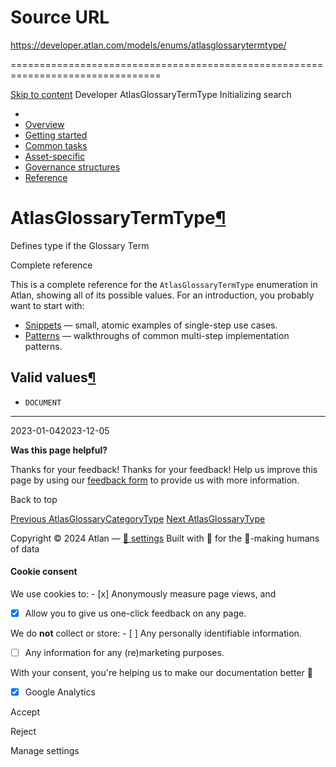 # Source URL
https://developer.atlan.com/models/enums/atlasglossarytermtype/

================================================================================

<!--
canonical: https://developer.atlan.com/models/enums/atlasglossarytermtype/
meta-content-security-policy: object-src 'none'; base-uri 'self'; manifest-src 'self'; media-src 'self';
meta-description: Dear Developers
meta-generator: mkdocs-1.6.1, mkdocs-material-9.6.14
meta-og-description: Dear Developers
meta-og-image: https://developer.atlan.com/assets/images/social/models/enums/atlasglossarytermtype.png
meta-og-image-height: 630
meta-og-image-type: image/png
meta-og-image-width: 1200
meta-og-title: AtlasGlossaryTermType - Developer
meta-og-type: website
meta-og-url: https://developer.atlan.com/models/enums/atlasglossarytermtype/
meta-twitter:card: summary_large_image
meta-twitter:description: Dear Developers
meta-twitter:image: https://developer.atlan.com/assets/images/social/models/enums/atlasglossarytermtype.png
meta-twitter:title: AtlasGlossaryTermType - Developer
meta-viewport: width=device-width,initial-scale=1
title: AtlasGlossaryTermType - Developer
-->

[Skip to content](#atlasglossarytermtype) Developer AtlasGlossaryTermType Initializing search 

* 
* [Overview](../../..)
* [Getting started](../../../getting-started/)
* [Common tasks](../../../snippets/)
* [Asset\-specific](../../../patterns/)
* [Governance structures](../../../governance/)
* [Reference](../../../reference/)

AtlasGlossaryTermType[¶](#atlasglossarytermtype "Permanent link")
=================================================================

Defines type if the Glossary Term

Complete reference

This is a complete reference for the `AtlasGlossaryTermType` enumeration in Atlan, showing all of its possible values. For an introduction, you probably want to start with:

* [Snippets](../../../snippets/) — small, atomic examples of single\-step use cases.
* [Patterns](../../../patterns/) — walkthroughs of common multi\-step implementation patterns.

Valid values[¶](#valid-values "Permanent link")
-----------------------------------------------

* `DOCUMENT`

---

2023\-01\-042023\-12\-05

**Was this page helpful?**

Thanks for your feedback! Thanks for your feedback! Help us improve this page by using our [feedback form](https://docs.google.com/forms/d/e/1FAIpQLScfoq7vqEn8S4QvN0ehPp0MRy6WYK5x-okJDqD69lHgoPPWtg/viewform?usp=pp_url&entry.1800719315=/models/enums/atlasglossarytermtype/) to provide us with more information. 

Back to top

[Previous AtlasGlossaryCategoryType](../atlasglossarycategorytype/) [Next AtlasGlossaryType](../atlasglossarytype/) 

Copyright © 2024 Atlan — [🍪 settings](#__consent) 
Built with 💙 for the 🤖\-making humans of data 

#### Cookie consent

We use cookies to: - [x] Anonymously measure page views, and
- [x] Allow you to give us one\-click feedback on any page.

 We do **not** collect or store: - [ ] Any personally identifiable information.
- [ ] Any information for any (re)marketing purposes.

 With your consent, you're helping us to make our documentation better 💙

- [x] Google Analytics

Accept

Reject

Manage settings

